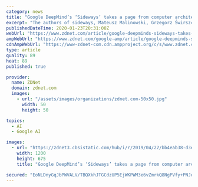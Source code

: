 ```yaml
---
category: news
title: "Google DeepMind’s ‘Sideways’ takes a page from computer architecture"
excerpt: "The authors of sideways, Mateusz Malinowski, Grzegorz Świrszcz, João Carreira, and Viorica Pătrăucean, all with the DeepMind unit of Google, noticed that a deep learning neural net is doing ..."
publishedDateTime: 2020-01-23T20:31:00Z
webUrl: "https://www.zdnet.com/article/google-deepminds-sideways-takes-a-page-from-computer-architecture/"
ampWebUrl: "https://www.zdnet.com/google-amp/article/google-deepminds-sideways-takes-a-page-from-computer-architecture/"
cdnAmpWebUrl: "https://www-zdnet-com.cdn.ampproject.org/c/s/www.zdnet.com/google-amp/article/google-deepminds-sideways-takes-a-page-from-computer-architecture/"
type: article
quality: 89
heat: 89
published: true

provider:
  name: ZDNet
  domain: zdnet.com
  images:
    - url: "/assets/images/organizations/zdnet.com-50x50.jpg"
      width: 50
      height: 50

topics:
  - AI
  - Google AI

images:
  - url: "https://zdnet3.cbsistatic.com/hub/i/r/2019/04/22/bb4eab38-d3e2-4df2-97b1-00c89187ee5d/thumbnail/1200x675/a215d738dcece5fd36b570b0e7ef01a3/thumb.jpg"
    width: 1200
    height: 675
    title: "Google DeepMind’s ‘Sideways’ takes a page from computer architecture"

secured: "EoNLDnyGqJbPWVALV/TBQXkhJTGCdzUP5EjWKPWM3e6vZmrkQ8NgPVfy+PNJqfRKcaeqPcC085miZjQHJIENJAJUpTe5J8gzth+bXDTGSiyD4QaGEknY7h2BuEPahRANaLJbxaGdguKF+LezMGZY1qL5bxuWlsUpiaHGSdPqfn3D1lcX/L3FrmFpRvcdTYv++GAMVd5wxLefFmG3tKLCvXzDEg/VeZ5L6rG0A38aRQFOaBCwohmBUI2kqG6aPQ9xova+BeiTFXTmdVlpt1+uoD/iPsr07qCuOgh4vKDqeVgKptbGqgQRhN5Yp9EUYEXi;o0mHvc/26WK1sLOwDDkJzA=="
---
```


